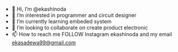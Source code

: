 - 👋 Hi, I’m @ekashinoda
- 👀 I’m interested in programmer and circuit designer
- 🌱 I’m currently learning embeded system
- 💞️ I’m looking to collaborate on create product electronic
- 📫 How to reach me FOLLOW Instagram ekashinoda and my email ekasadewa99@gmail.com

<!---
EkaSinoda/EkaSinoda is a ✨ special ✨ repository because its `README.md` (this file) appears on your GitHub profile.
You can click the Preview link to take a look at your changes.
--->
